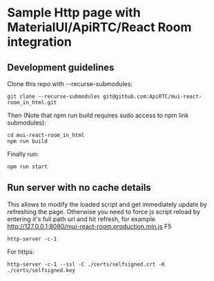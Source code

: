 # Sample Http page with MaterialUI/ApiRTC/React Room integration

## Development guidelines

Clone this repo with --recurse-submodules:

`git clone --recurse-submodules git@github.com:ApiRTC/mui-react-room_in_html.git`

Then (Note that npm run build requires sudo access to npm link submodules):

```
cd mui-react-room_in_html
npm run build
```

Finally run:

`npm run start`

## Run server with no cache details

This allows to modify the loaded script and get immediately update by refreshing the page. Otherwise you need to force
js script reload by entering it's full path url and hit refresh, for example http://127.0.0.1:8080/mui-react-room.production.min.js F5

`http-server -c-1`

For https:

`http-server -c-1 --ssl -C ./certs/selfsigned.crt -K ./certs/selfsigned.key`
